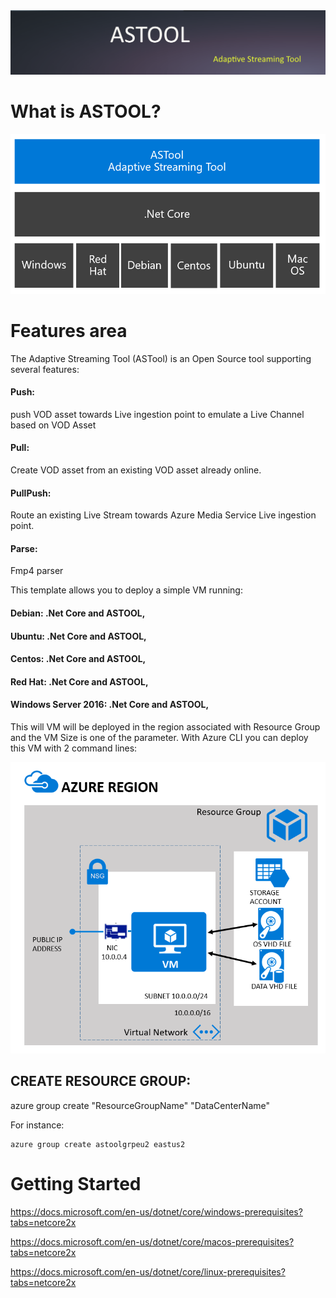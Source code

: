 <img src="Docs/ASTOOL_logo.png">


# What is ASTOOL?

<img src="Docs/ASTOOL_architecture.png" width="600">

# Features area

The Adaptive Streaming Tool (ASTool) is an Open Source tool supporting several features:
####  Push: 
push VOD asset towards Live ingestion point to emulate a Live Channel based on VOD Asset
####  Pull: 
Create VOD asset from an existing VOD asset already online.
####  PullPush: 
Route an existing Live Stream towards Azure Media Service Live ingestion point.
####  Parse: 
Fmp4 parser


This template allows you to deploy a simple VM running: </p>
#### Debian: .Net Core and ASTOOL,
#### Ubuntu: .Net Core and ASTOOL, 
#### Centos: .Net Core and ASTOOL, 
#### Red Hat: .Net Core and ASTOOL,
#### Windows Server 2016: .Net Core and ASTOOL,
This will VM will be deployed in the region associated with Resource Group and the VM Size is one of the parameter.
With Azure CLI you can deploy this VM with 2 command lines:

![](https://raw.githubusercontent.com/flecoqui/ASTool/master/Azure/101-vm-astool-release-universal/Docs/1-architecture.png)

## CREATE RESOURCE GROUP:
azure group create "ResourceGroupName" "DataCenterName"

For instance:

    azure group create astoolgrpeu2 eastus2

# Getting Started


https://docs.microsoft.com/en-us/dotnet/core/windows-prerequisites?tabs=netcore2x


https://docs.microsoft.com/en-us/dotnet/core/macos-prerequisites?tabs=netcore2x 


https://docs.microsoft.com/en-us/dotnet/core/linux-prerequisites?tabs=netcore2x



